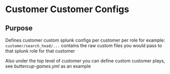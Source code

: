 Customer Customer Configs
========================

## Purpose
Defines customer custom splunk configs per customer per role for example:
`customer/search_head/...` contains the raw custom files you would pass to that splunk role for that customer

Also under the top level of customer you can define custom customer plays, see *buttercup-games.yml* as an example


